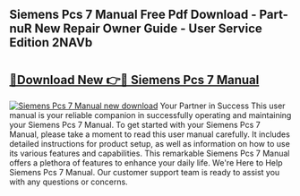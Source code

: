 ## Siemens Pcs 7 Manual Free Pdf Download - Part-nuR New Repair Owner Guide - User Service Edition 2NAVb

# <h2><a href="http://cf18985.oget.top/?id=Siemens+Pcs+7+Manual">🔗Download New 👉🔴 Siemens Pcs 7 Manual</a></h2>

[![Siemens Pcs 7 Manual new download](https://i.imgur.com/5g1atiW.png)](http://cf18985.oget.top/?id=Siemens+Pcs+7+Manual)
Your Partner in Success This user manual is your reliable companion in successfully operating and maintaining your Siemens Pcs 7 Manual. To get started with your Siemens Pcs 7 Manual, please take a moment to read this user manual carefully. It includes detailed instructions for product setup, as well as information on how to use its various features and capabilities. This remarkable Siemens Pcs 7 Manual offers a plethora of features to enhance your daily life. We're Here to Help Siemens Pcs 7 Manual. Our customer support team is ready to assist you with any questions or concerns.
